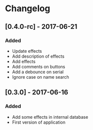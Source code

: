 # Changelog

## [0.4.0-rc] - 2017-06-21
### Added
- Update effects
- Add description of effects
- Add effects
- Add comments on buttons
- Add a debounce on serial
- Ignore case on name search

## [0.3.0] - 2017-06-16
### Added
- Add some effects in internal database
- First version of application
